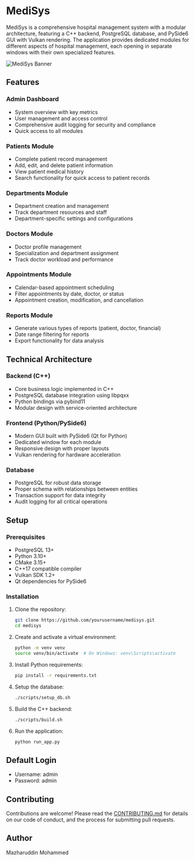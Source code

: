 # MediSys

MediSys is a comprehensive hospital management system with a modular architecture, featuring a C++ backend, PostgreSQL database, and PySide6 GUI with Vulkan rendering. The application provides dedicated modules for different aspects of hospital management, each opening in separate windows with their own specialized features.

![MediSys Banner](src/frontend/python/resources/images/medisys_banner.png)

## Features

### Admin Dashboard
- System overview with key metrics
- User management and access control
- Comprehensive audit logging for security and compliance
- Quick access to all modules

### Patients Module
- Complete patient record management
- Add, edit, and delete patient information
- View patient medical history
- Search functionality for quick access to patient records

### Departments Module
- Department creation and management
- Track department resources and staff
- Department-specific settings and configurations

### Doctors Module
- Doctor profile management
- Specialization and department assignment
- Track doctor workload and performance

### Appointments Module
- Calendar-based appointment scheduling
- Filter appointments by date, doctor, or status
- Appointment creation, modification, and cancellation

### Reports Module
- Generate various types of reports (patient, doctor, financial)
- Date range filtering for reports
- Export functionality for data analysis

## Technical Architecture

### Backend (C++)
- Core business logic implemented in C++
- PostgreSQL database integration using libpqxx
- Python bindings via pybind11
- Modular design with service-oriented architecture

### Frontend (Python/PySide6)
- Modern GUI built with PySide6 (Qt for Python)
- Dedicated window for each module
- Responsive design with proper layouts
- Vulkan rendering for hardware acceleration

### Database
- PostgreSQL for robust data storage
- Proper schema with relationships between entities
- Transaction support for data integrity
- Audit logging for all critical operations

## Setup

### Prerequisites
- PostgreSQL 13+
- Python 3.10+
- CMake 3.15+
- C++17 compatible compiler
- Vulkan SDK 1.2+
- Qt dependencies for PySide6

### Installation

1. Clone the repository:
   ```bash
   git clone https://github.com/yourusername/medisys.git
   cd medisys
   ```

2. Create and activate a virtual environment:
   ```bash
   python -m venv venv
   source venv/bin/activate  # On Windows: venv\Scripts\activate
   ```

3. Install Python requirements:
   ```bash
   pip install -r requirements.txt
   ```

4. Setup the database:
   ```bash
   ./scripts/setup_db.sh
   ```

5. Build the C++ backend:
   ```bash
   ./scripts/build.sh
   ```

6. Run the application:
   ```bash
   python run_app.py
   ```

## Default Login
- Username: admin
- Password: admin

## Contributing
Contributions are welcome! Please read the [CONTRIBUTING.md](CONTRIBUTING.md) for details on our code of conduct, and the process for submitting pull requests.

## Author
Mazharuddin Mohammed